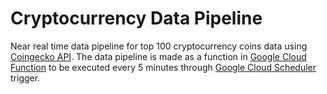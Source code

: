 # Cryptocurrency Data Pipeline

Near real time data pipeline for top 100 cryptocurrency coins data using [Coingecko API](https://www.coingecko.com/en/api/documentation). The data pipeline is made as a function in [Google Cloud Function](https://cloud.google.com/functions) to be executed every 5 minutes through [Google Cloud Scheduler](https://cloud.google.com/scheduler) trigger.

